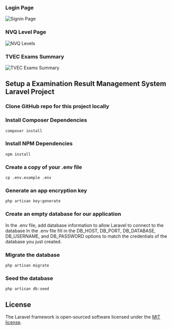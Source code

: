 ### Login Page
![Signin Page](https://1.bp.blogspot.com/-g-95wmvU7ac/XqLfls8-REI/AAAAAAAAThg/_U8oSPVZMKEgls8NN16oq55PzqraWD0-ACLcBGAsYHQ/s640/signin.PNG)

### NVQ Level Page
![NVQ Levels](https://1.bp.blogspot.com/-BNdN31H6PMg/XqLgRxi3ITI/AAAAAAAATho/U22qMfxYtdM8NKUeftfpf25AkKquqw5uACLcBGAsYHQ/s1600/nvq.PNG)

### TVEC Exams Summary
![TVEC Exams Summary](https://1.bp.blogspot.com/-ltqS-Stqqws/XqLg0v_DplI/AAAAAAAAThw/2Nt9nF6WJwUdL-Hnfs2xfYflNx029inSACLcBGAsYHQ/s1600/TVEC%2BExams.PNG)

## Setup a Examination Result Management System Laravel Project 
### Clone GitHub repo for this project locally

### Install Composer Dependencies
`composer install`

### Install NPM Dependencies
`npm install`

### Create a copy of your .env file
`cp .env.example .env`

### Generate an app encryption key
`php artisan key:generate`

### Create an empty database for our application
In the .env file, add database information to allow Laravel to connect to the database
In the .env file fill in the DB_HOST, DB_PORT, DB_DATABASE, DB_USERNAME, and DB_PASSWORD options to match the credentials of the database you just created.

### Migrate the database
`php artisan migrate`

### Seed the database
`php artisan db:seed`


## License

The Laravel framework is open-sourced software licensed under the [MIT license](https://opensource.org/licenses/MIT).
